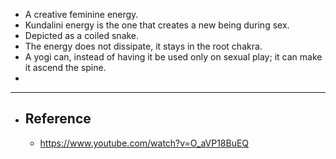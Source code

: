 - A creative feminine energy.
- Kundalini energy is the one that creates a new being during sex.
- Depicted as a coiled snake.
- The energy does not dissipate, it stays in the root chakra.
- A yogi can, instead of having it be used only on sexual play; it can make it ascend the spine.
-
- ---
- ## Reference
	- https://www.youtube.com/watch?v=O_aVP18BuEQ
